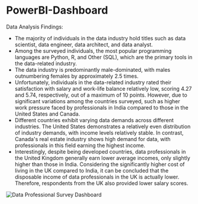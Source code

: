 # PowerBI-Dashboard

Data Analysis Findings:
- The majority of individuals in the data industry hold titles such as data scientist, data engineer, data architect, and data analyst.
- Among the surveyed individuals, the most popular programming languages are Python, R, and Other (SQL), which are the primary tools in the data-related industry.
- The data industry is predominantly male-dominated, with males outnumbering females by approximately 2.5 times.
- Unfortunately, individuals in the data-related industry rated their satisfaction with salary and work-life balance relatively low, scoring 4.27 and 5.74, respectively, out of a maximum of 10 points. However, due to significant variations among the countries surveyed, such as higher work pressure faced by professionals in India compared to those in the United States and Canada.
- Different countries exhibit varying data demands across different industries. The United States demonstrates a relatively even distribution of industry demands, with income levels relatively stable. In contrast, Canada's real estate industry shows high demand for data, with professionals in this field earning the highest income.
- Interestingly, despite being developed countries, data professionals in the United Kingdom generally earn lower average incomes, only slightly higher than those in India. Considering the significantly higher cost of living in the UK compared to India, it can be concluded that the disposable income of data professionals in the UK is actually lower. Therefore, respondents from the UK also provided lower salary scores.

![Data Professional Survey Dashboard](https://github.com/AlexMaAU/PowerBI-Dashboard/assets/130563062/20464946-936a-4f99-b397-060f9c48060c)
